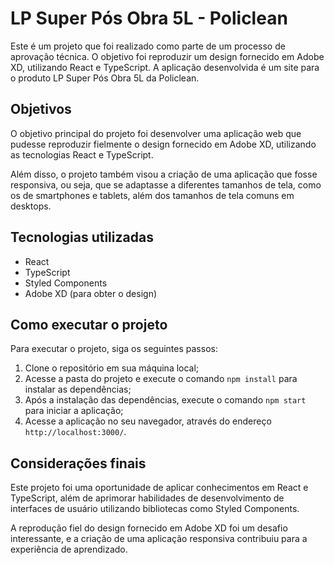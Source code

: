 # LP Super Pós Obra 5L - Policlean

Este é um projeto que foi realizado como parte de um processo de aprovação técnica. O objetivo foi reproduzir um design fornecido em Adobe XD, utilizando React e TypeScript. A aplicação desenvolvida é um site para o produto LP Super Pós Obra 5L da Policlean.

## Objetivos

O objetivo principal do projeto foi desenvolver uma aplicação web que pudesse reproduzir fielmente o design fornecido em Adobe XD, utilizando as tecnologias React e TypeScript.

Além disso, o projeto também visou a criação de uma aplicação que fosse responsiva, ou seja, que se adaptasse a diferentes tamanhos de tela, como os de smartphones e tablets, além dos tamanhos de tela comuns em desktops.

## Tecnologias utilizadas

-   React
-   TypeScript
-   Styled Components
-   Adobe XD (para obter o design)

## Como executar o projeto

Para executar o projeto, siga os seguintes passos:

1.  Clone o repositório em sua máquina local;
2.  Acesse a pasta do projeto e execute o comando `npm install` para instalar as dependências;
3.  Após a instalação das dependências, execute o comando `npm start` para iniciar a aplicação;
4.  Acesse a aplicação no seu navegador, através do endereço `http://localhost:3000/`.

## Considerações finais

Este projeto foi uma oportunidade de aplicar conhecimentos em React e TypeScript, além de aprimorar habilidades de desenvolvimento de interfaces de usuário utilizando bibliotecas como Styled Components.

A reprodução fiel do design fornecido em Adobe XD foi um desafio interessante, e a criação de uma aplicação responsiva contribuiu para a experiência de aprendizado.